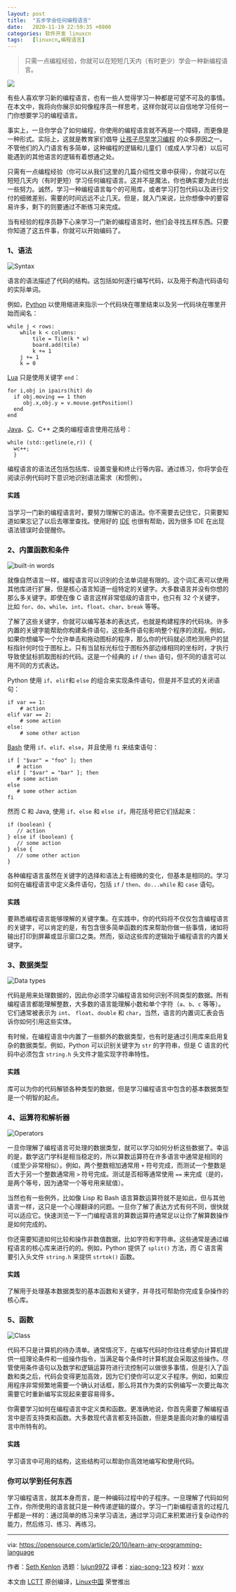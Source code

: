 ```yaml
---
layout: post
title:	"五步学会任何编程语言"
date:	2020-11-19 22:59:35 +0800 
categories:	软件开发 linuxcn 
tags:	[linuxcn,编程语言]
---
```




> 
> 只需一点编程经验，你就可以在短短几天内（有时更少）学会一种新编程语言。
> 
> 
> 


![](/Asserts/Images/album/202011/19/225851j7miw3kd17joowa7.jpg)


有些人喜欢学习新的编程语言，也有一些人觉得学习一种都是可望不可及的事情。在本文中，我将向你展示如何像程序员一样思考，这样你就可以自信地学习任何一门你想要学习的编程语言。


事实上，一旦你学会了如何编程，你使用的编程语言就不再是一个障碍，而更像是一种形式。实际上，这就是教育家们倡导 [让孩子尽早学习编程](https://opensource.com/article/20/9/scratch) 的众多原因之一。不管他们的入门语言有多简单，这种编程的逻辑和儿童们（或成人学习者）以后可能遇到的其他语言的逻辑有着想通之处。


只需有一点编程经验（你可以从我们这里的几篇介绍性文章中获得），你就可以在短短几天内（有时更短）学习任何编程语言。这并不是魔法，你也确实要为此付出一些努力。诚然，学习一种编程语言每个的可用库，或者学习打包代码以及进行交付的细微差别，需要的时间远远不止几天。但是，就入门来说，比你想像中的要容易许多，剩下的则要通过不断练习来完成。


当有经验的程序员静下心来学习一门新的编程语言时，他们会寻找五样东西。只要你知道了这五件事，你就可以开始编码了。


### 1、语法


![Syntax](/Asserts/Images/album/202011/19/230020xjiui6jonjnedwo4.png "Syntax")


语言的语法描述了代码的结构。这包括如何逐行编写代码，以及用于构造代码语句的实际单词。


例如，[Python](https://opensource.com/downloads/cheat-sheet-python-37-beginners) 以使用缩进来指示一个代码块在哪里结束以及另一代码块在哪里开始而闻名：



```
while j < rows:
    while k < columns:
        tile = Tile(k * w)
        board.add(tile)
        k += 1
    j += 1
    k = 0

```

[Lua](https://opensource.com/article/20/2/lua-cheat-sheet) 只是使用关键字 `end`：



```
for i,obj in ipairs(hit) do
  if obj.moving == 1 then
     obj.x,obj.y = v.mouse.getPosition()
  end
end

```

[Java](https://opensource.com/downloads/java-cheat-sheet)、[C](https://opensource.com/downloads/c-programming-cheat-sheet)、C++ 之类的编程语言使用花括号：



```
while (std::getline(e,r)) {
  wc++;
  }

```

编程语言的语法还包括包括库、设置变量和终止行等内容。通过练习，你将学会在阅读示例代码时下意识地识别语法需求（和惯例）。


#### 实践


当学习一门新的编程语言时，要努力理解它的语法。你不需要去记住它，只需要知道如果忘记了以后去哪里查找。使用好的 [IDE](https://opensource.com/resources/what-ide) 也很有帮助，因为很多 IDE 在出现语法错误时会提醒你。


### 2、内置函数和条件


![built-in words](/Asserts/Images/album/202011/19/230059j2dqtq55d2d8amvq.png "built-in words")


就像自然语言一样，编程语言可以识别的合法单词是有限的。这个词汇表可以使用其他库进行扩展，但是核心语言知道一组特定的关键字。大多数语言并没有你想的那么多关键字。即使在像 C 语言这样非常低级的语言中，也只有 32 个关键字，比如 `for`、`do`、`while`、`int`、`float`、`char`、`break` 等等。


了解了这些关键字，你就可以编写基本的表达式，也就是构建程序的代码块。许多内置的关键字能帮助你构建条件语句，这些条件语句影响整个程序的流程。例如，如果你想编写一个允许单击和拖动图标的程序，那么你的代码就必须检测用户的鼠标指针何时位于图标上。只有当鼠标光标位于图标外部边缘相同的坐标时，才执行导致使鼠标抓取图标的代码。这是一个经典的 `if` / `then` 语句，但不同的语言可以用不同的方式表达。


Python 使用 `if`、`elif`和 `else` 的组合来实现条件语句，但是并不显式的关闭语句：



```
if var == 1:
    # action
elif var == 2:
    # some action
else:
    # some other action

```

[Bash](https://opensource.com/downloads/bash-cheat-sheet) 使用 `if`、`elif`、`else`，并且使用 `fi` 来结束语句：



```
if [ "$var" = "foo" ]; then
   # action
elif [ "$var" = "bar" ]; then
   # some action
else
   # some other action
fi

```

然而 C 和 Java, 使用 `if`、`else` 和 `else if`，用花括号把它们括起来：



```
if (boolean) {
   // action
} else if (boolean) {
   // some action
} else {
   // some other action
}

```

各种编程语言虽然在关键字的选择和语法上有细微的变化，但基本是相同的。学习如何在编程语言中定义条件语句，包括 `if` / `then`、`do...while` 和 `case` 语句。


#### 实践


要熟悉编程语言能够理解的关键字集。在实践中，你的代码将不仅仅包含编程语言的关键字，可以肯定的是，有包含很多简单函数的库来帮助你做一些事情，诸如将输出打印到屏幕或显示窗口之类。然而，驱动这些库的逻辑始于编程语言的内置关键字。


### 3、数据类型


![Data types](/Asserts/Images/album/202011/19/230117rm7mzwwgmvglm5wv.png "Data types")


代码是用来处理数据的，因此你必须学习编程语言如何识别不同类型的数据。所有编程语言都能理解整数，大多数的语言能理解小数和单个字符（`a`、`b`、`c` 等等）。它们通常被表示为 `int`、 `float`、`double` 和 `char`，当然，语言的内置词汇表会告诉你如何引用这些实体。


有时候，在编程语言中内置了一些额外的数据类型，也有时是通过引用库来启用复杂的数据类型。例如，Python 可以识别关键字为 `str` 的字符串，但是 C 语言的代码中必须包含 `string.h` 头文件才能实现字符串特性。


#### 实践


库可以为你的代码解锁各种类型的数据，但是学习编程语言中包含的基本数据类型是一个明智的起点。


### 4、运算符和解析器


![Operators](/Asserts/Images/album/202011/19/230133u7d2qoeznzonngz0.png "Operators")


一旦你理解了编程语言可处理的数据类型，就可以学习如何分析这些数据了。幸运的是，数学这门学科是相当稳定的，所以算数运算符在许多语言中通常是相同的（或至少非常相似）。例如，两个整数相加通常用 `+` 符号完成，而测试一个整数是否大于另一个整数通常用 `>` 符号完成。测试是否相等通常使用 `==` 来完成（是的，是两个等号，因为通常一个等号用来赋值）。


当然也有一些例外，比如像 Lisp 和 Bash 语言算数运算符就不是如此，但与其他语言一样，这只是一个心理翻译的问题。一旦你了解了表达方式有何不同，很快就可以适应它。快速浏览一下一门编程语言的算数运算符通常足以让你了解算数操作是如何完成的。


你还需要知道如何比较和操作非数值数据，比如字符和字符串。这些通常是通过编程语言的核心库来进行的的。例如，Python 提供了 `split()` 方法，而 C 语言需要引入头文件 `string.h` 来提供 `strtok()` 函数。


#### 实践


了解用于处理基本数据类型的基本函数和关键字，并寻找可帮助你完成复杂操作的核心库。


### 5、函数


![Class](/Asserts/Images/album/202011/19/230206ri48npt8ptv8jrnp.png "Class")


代码不只是计算机的待办清单。通常情况下，在编写代码时你往往希望向计算机提供一组理论条件和一组操作指令，当满足每个条件时计算机就会采取这些操作。尽管使用条件语句以及数学和逻辑运算符进行流控制可以做很多事情，但是引入了函数和类之后，代码会变得更加高效，因为它们使你可以定义子程序。例如，如果应用程序非常频繁地需要一个确认对话框，那么将其作为类的实例编写一次要比每次需要它时重新编写实现起来要容易得多。


你需要学习如何在编程语言中定义类和函数。更准确地说，你首先需要了解编程语言中是否支持类和函数。大多数现代语言都支持函数，但是类是面向对象的编程语言中所特有的。


#### 实践


学习语言中可用的结构，这些结构可以帮助你高效地编写和使用代码。


### 你可以学到任何东西


学习编程语言，就其本身而言，是一种编码过程中的子程序。一旦理解了代码如何工作，你所使用的语言就只是一种传递逻辑的媒介。学习一门新编程语言的过程几乎都是一样的：通过简单的练习来学习语法，通过学习词汇来积累进行复杂动作的能力，然后练习、练习、再练习。




---


via: <https://opensource.com/article/20/10/learn-any-programming-language>


作者：[Seth Kenlon](https://opensource.com/users/seth) 选题：[lujun9972](https://github.com/lujun9972) 译者：[xiao-song-123](https://github.com/xiao-song-123) 校对：[wxy](https://github.com/wxy)


本文由 [LCTT](https://github.com/LCTT/TranslateProject) 原创编译，[Linux中国](https://linux.cn/) 荣誉推出

